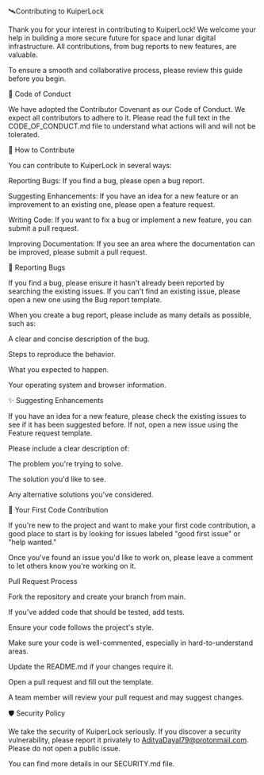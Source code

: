 🛰Contributing to KuiperLock

Thank you for your interest in contributing to KuiperLock! We welcome your help in building a more secure future for space and lunar digital infrastructure. All contributions, from bug reports to new features, are valuable.

To ensure a smooth and collaborative process, please review this guide before you begin.

🤝 Code of Conduct

We have adopted the Contributor Covenant as our Code of Conduct. We expect all contributors to adhere to it. Please read the full text in the CODE_OF_CONDUCT.md file to understand what actions will and will not be tolerated.

📣 How to Contribute

You can contribute to KuiperLock in several ways:

Reporting Bugs: If you find a bug, please open a bug report.

Suggesting Enhancements: If you have an idea for a new feature or an improvement to an existing one, please open a feature request.

Writing Code: If you want to fix a bug or implement a new feature, you can submit a pull request.

Improving Documentation: If you see an area where the documentation can be improved, please submit a pull request.

🐛 Reporting Bugs

If you find a bug, please ensure it hasn't already been reported by searching the existing issues. If you can't find an existing issue, please open a new one using the Bug report template.

When you create a bug report, please include as many details as possible, such as:

A clear and concise description of the bug.

Steps to reproduce the behavior.

What you expected to happen.

Your operating system and browser information.

✨ Suggesting Enhancements

If you have an idea for a new feature, please check the existing issues to see if it has been suggested before. If not, open a new issue using the Feature request template.

Please include a clear description of:

The problem you're trying to solve.

The solution you'd like to see.

Any alternative solutions you've considered.

🚀 Your First Code Contribution

If you're new to the project and want to make your first code contribution, a good place to start is by looking for issues labeled "good first issue" or "help wanted."

Once you've found an issue you'd like to work on, please leave a comment to let others know you're working on it.

Pull Request Process

Fork the repository and create your branch from main.

If you've added code that should be tested, add tests.

Ensure your code follows the project's style.

Make sure your code is well-commented, especially in hard-to-understand areas.

Update the README.md if your changes require it.

Open a pull request and fill out the template.

A team member will review your pull request and may suggest changes.

🛡️ Security Policy

We take the security of KuiperLock seriously. If you discover a security vulnerability, please report it privately to AdityaDayal79@protonmail.com. Please do not open a public issue.

You can find more details in our SECURITY.md file.







